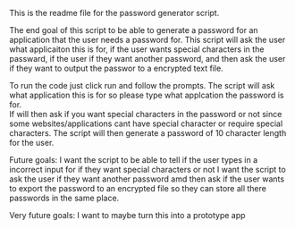 This is the readme file for the password generator script.

The end goal of this script to be able to generate a password for an application that the user needs a password for.  This script will ask the user what applicaiton this is for, if the user wants special characters in the passward, if the user if they want another password, and then ask the user if they want to output the passwor to a encrypted text file.

To run the code just click run and follow the prompts.
The script will ask what application this is for so please type what applcation the password is for.\
If will then ask if you want special characters in the password or not since some websites/applications cant have special character or require special characters.
The script will then generate a password of 10 character length for the user.

Future goals:
I want the script to be able to tell if the user types in a incorrect input for if they want special characters or not
I want the script to ask the user if they want another password
amd then ask if the user wants to export the password to an encrypted file so they can store all there passwords in the same place.

Very future goals:
I want to maybe turn this into a prototype app